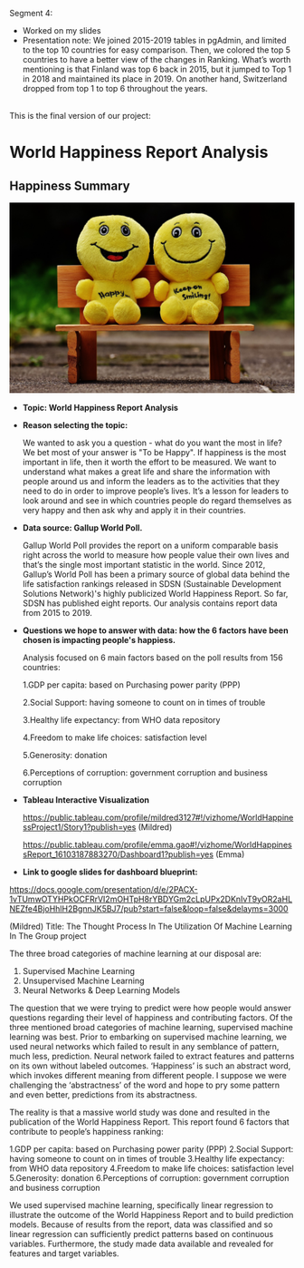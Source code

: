 Segment 4:
- Worked on my slides
- Presentation note: We joined 2015-2019 tables in pgAdmin, and limited to the top 10 countries for easy comparison. Then, we colored the top 5 countries to have a better view of the changes in Ranking. What’s worth mentioning is that Finland was top 6 back in 2015, but it jumped to Top 1 in 2018 and maintained its place in 2019. On another hand, Switzerland dropped from top 1 to top 6 throughout the years.

<br> This is the final version of our project:

# World Happiness Report Analysis

## Happiness Summary

![](https://github.com/vyu821/world-happiness-analysis/blob/emma-1/Happy%20image.jpeg)

* **Topic: World Happiness Report Analysis**

* **Reason selecting the topic:**

  We wanted to ask you a question - what do you want the most in life? We bet most of your answer is "To be Happy".
  If happiness is the most important in life, then it worth the effort to be measured. We want to understand what makes a great life and share the information with people around us and inform the leaders as to the activities that they need to do in order to improve people’s lives. It’s a lesson for leaders to look around and see in which countries people do regard themselves as very happy and then ask why and apply it in their countries. 



* **Data source: Gallup World Poll.**

  Gallup World Poll provides the report on a uniform comparable basis right across the world to measure how people value their own lives and that’s the single most important statistic in the world. Since 2012, Gallup’s World Poll has been a primary source of global data behind the life satisfaction rankings released in SDSN (Sustainable Development Solutions Network)'s highly publicized World Happiness Report. So far, SDSN has published eight reports. Our analysis contains report data from 2015 to 2019.  
  
* **Questions we hope to answer with data: how the 6 factors have been chosen is impacting people's happiess.**  

  Analysis focused on 6 main factors based on the poll results from 156 countries:

  1.GDP per capita: based on Purchasing power parity (PPP) 

  2.Social Support: having someone to count on in times of trouble

  3.Healthy life expectancy: from WHO data repository

  4.Freedom to make life choices: satisfaction level
  
  5.Generosity: donation

  6.Perceptions of corruption: government corruption and business corruption
  
* **Tableau Interactive Visualization** 

  https://public.tableau.com/profile/mildred3127#!/vizhome/WorldHappinessProject1/Story1?publish=yes (Mildred)
  
  https://public.tableau.com/profile/emma.gao#!/vizhome/WorldHappinessReport_16103187883270/Dashboard1?publish=yes (Emma)
  
* **Link to google slides for dashboard blueprint:**

https://docs.google.com/presentation/d/e/2PACX-1vTUmwOTYHPkOCFRrVI2mOHTpH8rYBDYGm2cLpUPx2DKnIvT9yOR2aHLNEZfe4BjoHhlH2BgnnJK5BJ7/pub?start=false&loop=false&delayms=3000


(Mildred)
Title: The Thought Process In The Utilization Of Machine Learning In The Group project

The three broad categories of machine learning at our disposal are:

1)	Supervised Machine Learning
2)	Unsupervised Machine Learning
3)	Neural Networks & Deep Learning Models

The question that we were trying to predict were how people would answer questions regarding their level of happiness and contributing factors.  Of the three mentioned broad categories of machine learning, supervised machine learning was best.  Prior to embarking on supervised machine learning, we used neural networks which failed to result in any semblance of pattern, much less, prediction.  Neural network failed to extract features and patterns on its own without labeled outcomes.  ‘Happiness’ is such an abstract word, which invokes different meaning from different people.  I suppose we were challenging the ‘abstractness’ of the word and hope to pry some pattern and even better, predictions from its abstractness.   

The reality is that a massive world study was done and resulted in the publication of the World Happiness Report.   This report found 6 factors that contribute to people’s happiness ranking:

1.GDP per capita: based on Purchasing power parity (PPP)
2.Social Support: having someone to count on in times of trouble
3.Healthy life expectancy: from WHO data repository
4.Freedom to make life choices: satisfaction level
5.Generosity: donation
6.Perceptions of corruption: government corruption and business corruption

We used supervised machine learning, specifically linear regression to illustrate the outcome of the World Happiness Report and to build prediction models.  Because of results from the report, data was classified and so linear regression can sufficiently predict patterns based on continuous variables.  Furthermore, the study made data available and revealed for features and target variables. 



